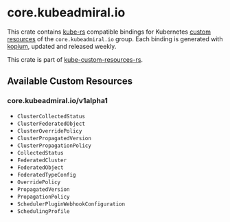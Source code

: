 <!--
SPDX-FileCopyrightText: The kube-custom-resources-rs Authors
SPDX-License-Identifier: 0BSD
 -->

# core.kubeadmiral.io

This crate contains [kube-rs](https://kube.rs/) compatible bindings for Kubernetes [custom resources](https://kubernetes.io/docs/tasks/extend-kubernetes/custom-resources/custom-resource-definitions/) of the `core.kubeadmiral.io` group. Each binding is generated with [kopium](https://github.com/kube-rs/kopium), updated and released weekly.

This crate is part of [kube-custom-resources-rs](https://github.com/metio/kube-custom-resources-rs).

## Available Custom Resources

### core.kubeadmiral.io/v1alpha1
- `ClusterCollectedStatus`
- `ClusterFederatedObject`
- `ClusterOverridePolicy`
- `ClusterPropagatedVersion`
- `ClusterPropagationPolicy`
- `CollectedStatus`
- `FederatedCluster`
- `FederatedObject`
- `FederatedTypeConfig`
- `OverridePolicy`
- `PropagatedVersion`
- `PropagationPolicy`
- `SchedulerPluginWebhookConfiguration`
- `SchedulingProfile`
